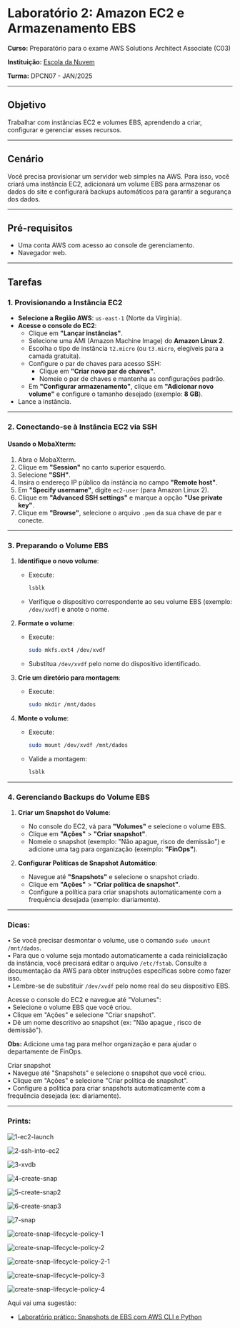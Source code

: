 # Laboratório 2: Amazon EC2 e Armazenamento EBS

**Curso:** Preparatório para o exame AWS Solutions Architect Associate (C03)


**Instituição:** [Escola da Nuvem](https://escoladanuvem.org/)


**Turma:** DPCN07 - JAN/2025

---

## Objetivo  
Trabalhar com instâncias EC2 e volumes EBS, aprendendo a criar, configurar e gerenciar esses recursos.

---

## Cenário  
Você precisa provisionar um servidor web simples na AWS. Para isso, você criará uma instância EC2, adicionará um volume EBS para armazenar os dados do site e configurará backups automáticos para garantir a segurança dos dados.

---

## Pré-requisitos  
- Uma conta AWS com acesso ao console de gerenciamento.  
- Navegador web.  

---

## Tarefas  

### 1. **Provisionando a Instância EC2**  

- **Selecione a Região AWS**: `us-east-1` (Norte da Virgínia).  
- **Acesse o console do EC2**:  
  - Clique em **"Lançar instâncias"**.  
  - Selecione uma AMI (Amazon Machine Image) do **Amazon Linux 2**.  
  - Escolha o tipo de instância `t2.micro` (ou `t3.micro`, elegíveis para a camada gratuita).  
  - Configure o par de chaves para acesso SSH:  
    - Clique em **"Criar novo par de chaves"**.  
    - Nomeie o par de chaves e mantenha as configurações padrão.  
  - Em **"Configurar armazenamento"**, clique em **"Adicionar novo volume"** e configure o tamanho desejado (exemplo: **8 GB**).  
- Lance a instância.  

---

### 2. **Conectando-se à Instância EC2 via SSH**  

#### Usando o MobaXterm:  
1. Abra o MobaXterm.  
2. Clique em **"Session"** no canto superior esquerdo.  
3. Selecione **"SSH"**.  
4. Insira o endereço IP público da instância no campo **"Remote host"**.  
5. Em **"Specify username"**, digite `ec2-user` (para Amazon Linux 2).  
6. Clique em **"Advanced SSH settings"** e marque a opção **"Use private key"**.  
7. Clique em **"Browse"**, selecione o arquivo `.pem` da sua chave de par e conecte.  

---

### 3. **Preparando o Volume EBS**  

1. **Identifique o novo volume**:  
   - Execute:  
     ```bash
     lsblk
     ```  
   - Verifique o dispositivo correspondente ao seu volume EBS (exemplo: `/dev/xvdf`) e anote o nome.  

2. **Formate o volume**:  
   - Execute:  
     ```bash
     sudo mkfs.ext4 /dev/xvdf
     ```  
   - Substitua `/dev/xvdf` pelo nome do dispositivo identificado.  

3. **Crie um diretório para montagem**:  
   - Execute:  
     ```bash
     sudo mkdir /mnt/dados
     ```  

4. **Monte o volume**:  
   - Execute:  
     ```bash
     sudo mount /dev/xvdf /mnt/dados
     ```  
   - Valide a montagem:  
     ```bash
     lsblk
     ```  

---

### 4. **Gerenciando Backups do Volume EBS**  

1. **Criar um Snapshot do Volume**:  
   - No console do EC2, vá para **"Volumes"** e selecione o volume EBS.  
   - Clique em **"Ações"** > **"Criar snapshot"**.  
   - Nomeie o snapshot (exemplo: "Não apague, risco de demissão") e adicione uma tag para organização (exemplo: **"FinOps"**).  

2. **Configurar Políticas de Snapshot Automático**:  
   - Navegue até **"Snapshots"** e selecione o snapshot criado.  
   - Clique em **"Ações"** > **"Criar política de snapshot"**.  
   - Configure a política para criar snapshots automaticamente com a frequência desejada (exemplo: diariamente).  

---

### Dicas:  


• Se você precisar desmontar o volume, use o comando `sudo umount /mnt/dados`.  
• Para que o volume seja montado automaticamente a cada reinicialização da instância, você precisará editar o arquivo `/etc/fstab`. Consulte a documentação da AWS para obter instruções específicas sobre como fazer isso.  
• Lembre-se de substituir `/dev/xvdf` pelo nome real do seu dispositivo EBS.  

Acesse o console do EC2 e navegue até "Volumes":  
• Selecione o volume EBS que você criou.  
• Clique em "Ações" e selecione "Criar snapshot".  
• Dê um nome descritivo ao snapshot (ex: "Não apague , risco de demissão").  

**Obs:** Adicione uma tag para melhor organização e para ajudar o departamente de FinOps.  

Criar snapshot  
• Navegue até "Snapshots" e selecione o snapshot que você criou.  
• Clique em "Ações" e selecione "Criar política de snapshot".  
• Configure a política para criar snapshots automaticamente com a frequência desejada (ex: diariamente).  

---

### Prints:

![1-ec2-launch](https://github.com/user-attachments/assets/23db8d93-a023-4821-a182-58b5818a8c46)

![2-ssh-into-ec2](https://github.com/user-attachments/assets/e50e3029-65ec-449c-8bde-79f24e81f983)

![3-xvdb](https://github.com/user-attachments/assets/8c95c0e4-98b3-4507-a226-7134e5c90ac3)

![4-create-snap](https://github.com/user-attachments/assets/50c1fc8d-b609-46cc-8ac3-66a0a9d8925d)

![5-create-snap2](https://github.com/user-attachments/assets/07180fa8-187a-44e0-9ea1-8f6cf2be320c)

![6-create-snap3](https://github.com/user-attachments/assets/07c0dd4c-d5ab-4418-be40-a9ff20e94f46)

![7-snap](https://github.com/user-attachments/assets/8db37525-15ad-46a3-a56d-c237f8d04ab8)

![create-snap-lifecycle-policy-1](https://github.com/user-attachments/assets/e02b90fc-85d2-4ff0-be9a-24b0debcc605)

![create-snap-lifecycle-policy-2](https://github.com/user-attachments/assets/d008fb26-ec52-4b2f-b03e-1f542d83d25c)

![create-snap-lifecycle-policy-2-1](https://github.com/user-attachments/assets/3a86ea39-a8ed-428e-881c-c5051ffdf2b2)

![create-snap-lifecycle-policy-3](https://github.com/user-attachments/assets/45376053-a8b9-4cf0-a0bb-6977e34470c5)

![create-snap-lifecycle-policy-4](https://github.com/user-attachments/assets/01b0785e-9c32-46c7-ac15-0939b1883d78)


Aqui vai uma sugestão:


- [Laboratório prático: Snapshots de EBS com AWS CLI e Python](https://github.com/nolascojoao/aws-ebs-snapshot-lab)
